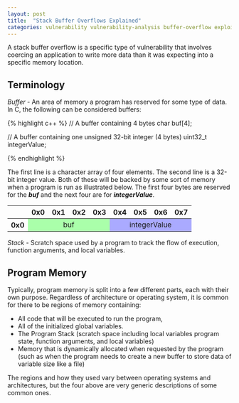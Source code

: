 ```yaml
---
layout: post
title:  "Stack Buffer Overflows Explained"
categories: vulnerability vulnerability-analysis buffer-overflow exploitation
---
```


A stack buffer overflow is a specific type of vulnerability that involves coercing an application to write more data than it was expecting into a specific memory location.

Terminology
-----------

*Buffer* - An area of memory a program has reserved for some type of data. In C, the following can be considered buffers:

{% highlight c++ %}
// A buffer containing 4 bytes
char buf[4];

// A buffer containing one unsigned 32-bit integer (4 bytes)
uint32_t integerValue;

{% endhighlight %}

The first line is a character array of four elements.
The second line is a 32-bit integer value.
Both of these will be backed by some sort of memory when a program is run as illustrated below.
The first four bytes are reserved for the ***buf*** and the next four are for ***integerValue***.

<table style="text-align:center">
    <thead>
        <tr class="header">
            <th></th>
            <th>0x0</th>
            <th>0x1</th>
            <th>0x2</th>
            <th>0x3</th>
            <th>0x4</th>
            <th>0x5</th>
            <th>0x6</th>
            <th>0x7</th>
        </tr>
    </thead>
    <tbody>
        <tr>
            <th>0x0</th>
            <td colspan="4" style="background-color:#afa">buf</td>
            <td colspan="4" style="background-color:#aaf">integerValue</td>
        </tr>
    </tbody>
</table>


*Stack* - Scratch space used by a program to track the flow of execution, function arguments, and local variables.


Program Memory
--------------

Typically, program memory is split into a few different parts, each with their own purpose.
Regardless of architecture or operating system, it is common for there to be regions of memory containing:
* All code that will be executed to run the program, 
* All of the initialized global variables. 
* The Program Stack (scratch space including local variables program state, function arguments, and local variables)
* Memory that is dynamically allocated when requested by the program (such as when the program needs to create a new buffer to store data of variable size like a file)

The regions and how they used vary between operating systems and architectures, but the four above are very generic descriptions of some common ones.
